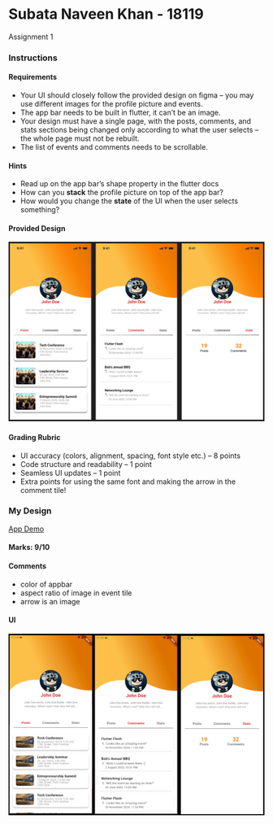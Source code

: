 # Subata Naveen Khan - 18119
Assignment 1
### Instructions
#### Requirements  
- Your UI should closely follow the provided design on figma – you may use different images 
for the profile picture and events. 
- The app bar needs to be built in flutter, it can’t be an image.  
- Your design must have a single page, with the posts, comments, and stats sections being changed only according to what the user selects – the whole page must not be rebuilt.   
- The list of events and comments needs to be scrollable. 
#### Hints  
- Read up on the app bar’s shape property in the flutter docs 
- How can you **stack** the profile picture on top of the app bar?  
- How would you change the **state** of the UI when the user selects something? 
#### Provided Design
![provided design UI](reference.png)
#### Grading Rubric 
- UI accuracy (colors, alignment, spacing, font style etc.) – 8 points 
- Code structure and readability – 1 point 
- Seamless UI updates – 1 point 
- Extra points for using the same font and making the arrow in the comment tile!
### My Design
[App Demo](App_Demo.mp4)
#### Marks: 9/10
#### Comments
- color of appbar
- aspect ratio of image in event tile
- arrow is an image
#### UI
![my implementation UI](mine.png)
